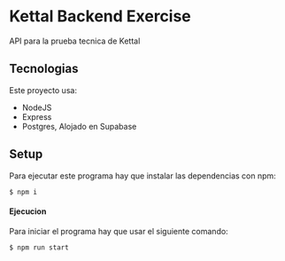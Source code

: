 # Kettal Backend Exercise

API para la prueba tecnica de Kettal


## Tecnologias

Este proyecto usa:

- NodeJS
- Express
- Postgres, Alojado en Supabase

## Setup

Para ejecutar este programa hay que instalar las dependencias con npm:

```
$ npm i
```

#### Ejecucion

Para iniciar el programa hay que usar el siguiente comando:

```
$ npm run start
```
